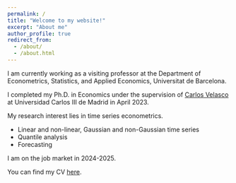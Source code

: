 ```yaml
---
permalink: /
title: "Welcome to my website!"
excerpt: "About me"
author_profile: true
redirect_from: 
  - /about/
  - /about.html
---
```


I am currently working as a visiting professor at the Department of Econometrics, Statistics, and Applied Economics, Universitat de Barcelona.    

I completed my Ph.D. in Economics under the supervision of <a href="http://economics.uc3m.es/personal/carlos-velasco/">Carlos Velasco</a> at Universidad Carlos III de Madrid in April 2023. 

My research interest lies in time series econometrics.
 * Linear and non-linear, Gaussian and non-Gaussian time series
 * Quantile analysis
 * Forecasting 

I am on the job market in 2024-2025.

You can find my CV <a href="https://drive.google.com/file/d/1-3wGK4cIxQZJbJacNhNJfRi_MLwuDy79/view?usp=sharing">here</a>.
